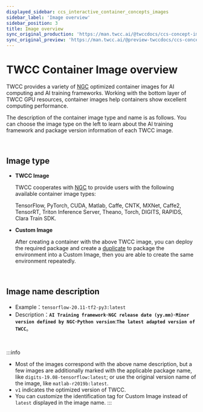 ```yaml
---
displayed_sidebar: ccs_interactive_container_concepts_images
sidebar_label: 'Image overview'
sidebar_position: 3
title: Image overview
sync_original_production: 'https://man.twcc.ai/@twccdocs/ccs-concept-image-overview-en' 
sync_original_preview: 'https://man.twcc.ai/@preview-twccdocs/ccs-concept-image-overview-en' 
---
```



# TWCC Container Image overview

TWCC provides a variety of [NGC](https://www.nvidia.com/zh-tw/gpu-cloud/containers/) optimized container images for AI computing and AI training frameworks. Working with the bottom layer of TWCC GPU resources, container images help containers show excellent computing performance.

The description of the container image type and name is as follows. You can choose the image type on the left to learn about the AI training framework and package version information of each TWCC image.

<br/>

## Image type

- **TWCC Image**

    TWCC cooperates with [NGC](https://www.nvidia.com/en-us/gpu-cloud/) to provide users with the following available container image types:

    TensorFlow, PyTorch, CUDA, Matlab, Caffe, CNTK, MXNet,  Caffe2, TensorRT, Triton Inference Server, Theano, Torch, DIGITS, RAPIDS, Clara Train SDK.

- **Custom Image**

    After creating a container with the above TWCC image, you can deploy the required package and create a [duplicate](https://www.twcc.ai/doc?page=container) to package the environment into a Custom Image, then you are able to create the same environment repeatedly.

<br/>

## Image name description

- Example：`tensorflow-20.11-tf2-py3:latest`
- Description：**`AI Training framework`**-**`NGC release date (yy.mm)`**-**`Minor version defined by NGC`**-**`Python version`**:**`The latest adapted version of TWCC`**。

<br/>

:::info
- Most of the images correspond with the above name description, but a few images are additionally marked with the applicable package name, like `digits-19.08-tensorflow:latest`; or use the original version name of the image, like `matlab-r2019b:latest`.
- `v1` indicates the optimized version of TWCC.
- You can customize the identification tag for Custom Image instead of `latest` displayed in the image name.
:::
